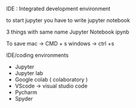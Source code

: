 IDE : Integrated development environment

to start jupyter you have to write 
jupyter notebook

3 things with same name
Jupyter
Notebook
ipynb

To save
mac -> CMD + s
windows -> ctrl +s


IDE/coding environments

- Jupyter
- Jupyter lab
- Google colab ( colaboratory )
- VScode -> visual studio code
- Pycharm
- Spyder

